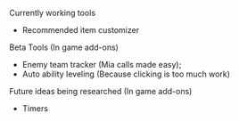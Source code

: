 Currently working tools
  * Recommended item customizer

Beta Tools (In game add-ons)
  * Enemy team tracker (Mia calls made easy);
  * Auto ability leveling (Because clicking is too much work)

Future ideas being researched (In game add-ons)
  * Timers

